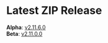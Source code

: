 # Latest ZIP Release
**Alpha**: [v2.11.6.0](https://github.com/phw198/OutlookGoogleCalendarSync/releases/tag/v2.11.6-alpha)  
**Beta**: [v2.11.0.0](https://github.com/phw198/OutlookGoogleCalendarSync/releases/latest)
